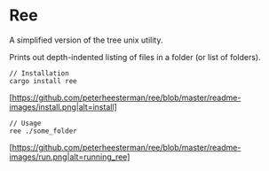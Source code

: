 
# Ree

A simplified version of the tree unix utility.

Prints out depth-indented listing of files in a folder (or list of folders).

```
// Installation
cargo install ree
```
[https://github.com/peterheesterman/ree/blob/master/readme-images/install.png|alt=install]


```
// Usage
ree ./some_folder
```
[https://github.com/peterheesterman/ree/blob/master/readme-images/run.png|alt=running_ree]
